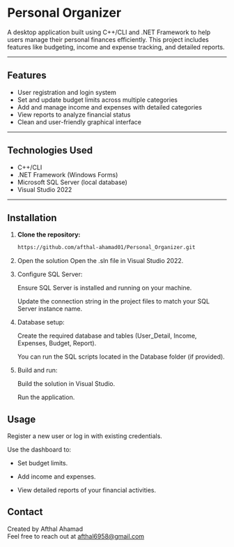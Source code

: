 # Personal Organizer

A desktop application built using C++/CLI and .NET Framework to help users manage their personal finances efficiently. This project includes features like budgeting, income and expense tracking, and detailed reports.

---

## Features

- User registration and login system
- Set and update budget limits across multiple categories
- Add and manage income and expenses with detailed categories
- View reports to analyze financial status
- Clean and user-friendly graphical interface

---

## Technologies Used

- C++/CLI
- .NET Framework (Windows Forms)
- Microsoft SQL Server (local database)
- Visual Studio 2022

---

## Installation

1. **Clone the repository:**

   ```bash
   https://github.com/afthal-ahamad01/Personal_Organizer.git

2. Open the solution
   Open the .sln file in Visual Studio 2022.

3. Configure SQL Server:

   Ensure SQL Server is installed and running on your machine.

   Update the connection string in the project files to match your SQL Server instance name.

4. Database setup:

   Create the required database and tables (User_Detail, Income, Expenses, Budget, Report).

   You can run the SQL scripts located in the Database folder (if provided).

5. Build and run:

   Build the solution in Visual Studio.

   Run the application.

## Usage
Register a new user or log in with existing credentials.

Use the dashboard to:

 - Set budget limits.

 - Add income and expenses.

 - View detailed reports of your financial activities.

## Contact
Created by Afthal Ahamad<br>
Feel free to reach out at afthal6958@gmail.com


